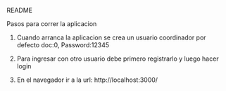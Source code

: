 README

Pasos para correr la aplicacion

1. Cuando arranca la aplicacion se crea un usuario coordinador por defecto
   doc:0, Password:12345

2. Para ingresar con otro usuario debe primero registrarlo y luego hacer login
3. En el navegador ir a la url: http://localhost:3000/
